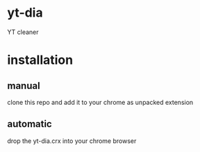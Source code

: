 # yt-dia
YT cleaner
# installation
## manual
clone this repo and add it to your chrome as unpacked extension
## automatic
drop the yt-dia.crx into your chrome browser
